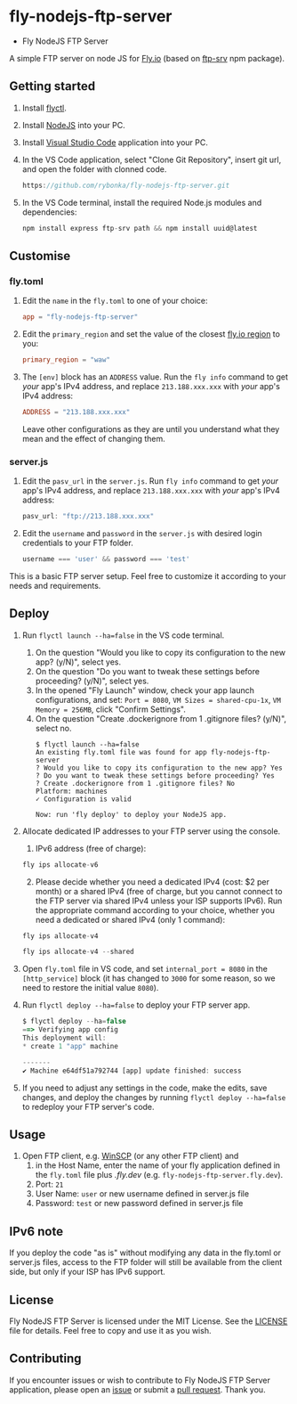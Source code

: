 # fly-nodejs-ftp-server
* Fly NodeJS FTP Server
  
A simple FTP server on node JS for [Fly.io](https://fly.io) (based on [ftp-srv](https://www.npmjs.com/package/ftp-srv) npm package).

## Getting started
1. Install [flyctl](https://fly.io/docs/hands-on/install-flyctl/).
2. Install [NodeJS](https://nodejs.org/en/download/current) into your PC.
3. Install [Visual Studio Code](https://code.visualstudio.com/download) application into your PC.
4. In the VS Code application, select "Clone Git Repository", insert git url, and open the folder with clonned code.
    ```javascript
    https://github.com/rybonka/fly-nodejs-ftp-server.git
    ```
5. In the VS Code terminal, install the required Node.js modules and dependencies:

    ```javascript
    npm install express ftp-srv path && npm install uuid@latest
    ```

## Customise

### **fly.toml**

1. Edit the `name` in the `fly.toml` to one of your choice:

    ```toml
    app = "fly-nodejs-ftp-server"
    ```

2. Edit the `primary_region` and set the value of the closest [fly.io region](https://fly.io/docs/reference/regions/) to you:

    ```toml
    primary_region = "waw"
    ```

3. The `[env]` block has an `ADDRESS` value. Run the `fly info` command to get _your_ app's IPv4 address, and replace `213.188.xxx.xxx` with _your_ app's IPv4 address:

    ```toml
    ADDRESS = "213.188.xxx.xxx"
    ```

   Leave other configurations as they are until you understand what they mean and the effect of changing them.

### **server.js**

1. Edit the `pasv_url` in the `server.js`. Run `fly info` command to get _your_ app's IPv4 address, and replace `213.188.xxx.xxx` with _your_ app's IPv4 address:

    ```javascript
    pasv_url: "ftp://213.188.xxx.xxx"
    ```
2. Edit the `username` and `password` in the `server.js` with desired login credentials to your FTP folder.

    ```javascript
    username === 'user' && password === 'test'
    ```
This is a basic FTP server setup. Feel free to customize it according to your needs and requirements.

## Deploy
1. Run `flyctl launch --ha=false` in the VS code terminal.
    1. On the question "Would you like to copy its configuration to the new app? (y/N)", select yes.
    2. On the question "Do you want to tweak these settings before proceeding? (y/N)", select yes.
    3. In the opened "Fly Launch" window, check your app launch configurations, and set: `Port = 8080`, `VM Sizes = shared-cpu-1x`, `VM Memory = 256MB`, click     "Confirm Settings".
    4. On the question "Create .dockerignore from 1 .gitignore files? (y/N)", select no.
        ```
        $ flyctl launch --ha=false
        An existing fly.toml file was found for app fly-nodejs-ftp-server
        ? Would you like to copy its configuration to the new app? Yes
        ? Do you want to tweak these settings before proceeding? Yes
        ? Create .dockerignore from 1 .gitignore files? No
        Platform: machines
        ✓ Configuration is valid
        
        Now: run 'fly deploy' to deploy your NodeJS app.
        ```
2. Allocate dedicated IP addresses to your FTP server using the console.
    1. IPv6 address (free of charge): 
    ```javascript
    fly ips allocate-v6    
    ```
    2. Please decide whether you need a dedicated IPv4 (cost: $2 per month) or a shared IPv4 (free of charge, but you cannot connect to the FTP server via shared IPv4 unless your ISP supports IPv6). Run the appropriate command according to your choice, whether you need a dedicated or shared IPv4 (only 1 command):
      ```javascript
      fly ips allocate-v4
      ```
      ```javascript
      fly ips allocate-v4 --shared
      ```
3. Open `fly.toml` file in VS code, and set `internal_port = 8080` in the `[http_service]` block (it has changed to `3000` for some reason, so we need to restore the initial value `8080`).
4. Run `flyctl deploy --ha=false` to deploy your FTP server app.

    ```javascript
    $ flyctl deploy --ha=false
    ==> Verifying app config
    This deployment will:
    * create 1 "app" machine

    -------
    ✔ Machine e64df51a792744 [app] update finished: success
    ```
 5. If you need to adjust any settings in the code, make the edits, save changes, and deploy the changes by running `flyctl deploy --ha=false` to redeploy your FTP server's code.

## Usage
1. Open FTP client, e.g. [WinSCP](https://winscp.net/eng/downloads.php) (or any other FTP client) and
   1. in the Host Name, enter the name of your fly application defined in the `fly.toml` file plus _.fly.dev_ (e.g. `fly-nodejs-ftp-server.fly.dev`).
   2. Port: `21`
   3. User Name: `user` or new username defined in server.js file
   4. Password: `test` or new password defined in server.js file
   
## IPv6 note
If you deploy the code "as is" without modifying any data in the fly.toml or server.js files, access to the FTP folder will still be available from the client side, but only if your ISP has IPv6 support.

## License

Fly NodeJS FTP Server is licensed under the MIT License. See the [LICENSE](https://github.com/rybonka/fly-nodejs-ftp-server/blob/main/LICENSE) file for details. Feel free to copy and use it as you wish. 

## Contributing

If you encounter issues or wish to contribute to Fly NodeJS FTP Server application, please open an [issue](https://github.com/rybonka/fly-nodejs-ftp-server/issues) or submit a [pull request](https://github.com/rybonka/fly-nodejs-ftp-server/pulls). Thank you. 